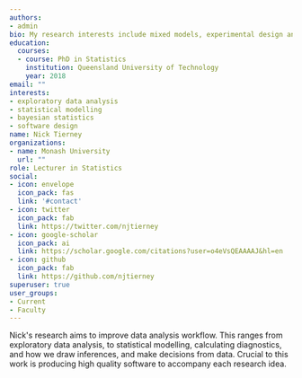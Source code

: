 ```yaml
---
authors:
- admin
bio: My research interests include mixed models, experimental design and software development.
education:
  courses:
  - course: PhD in Statistics
    institution: Queensland University of Technology 
    year: 2018
email: ""
interests:
- exploratory data analysis
- statistical modelling
- bayesian statistics
- software design
name: Nick Tierney
organizations:
- name: Monash University
  url: ""
role: Lecturer in Statistics
social:
- icon: envelope
  icon_pack: fas
  link: '#contact'
- icon: twitter
  icon_pack: fab
  link: https://twitter.com/njtierney
- icon: google-scholar
  icon_pack: ai
  link: https://scholar.google.com/citations?user=o4eVsQEAAAAJ&hl=en
- icon: github
  icon_pack: fab
  link: https://github.com/njtierney
superuser: true
user_groups:
- Current
- Faculty
---
```


Nick's research aims to improve data analysis workflow. This ranges from exploratory data analysis, to statistical modelling, calculating diagnostics, and how we draw inferences, and make decisions from data. Crucial to this work is producing high quality software to accompany each research idea.